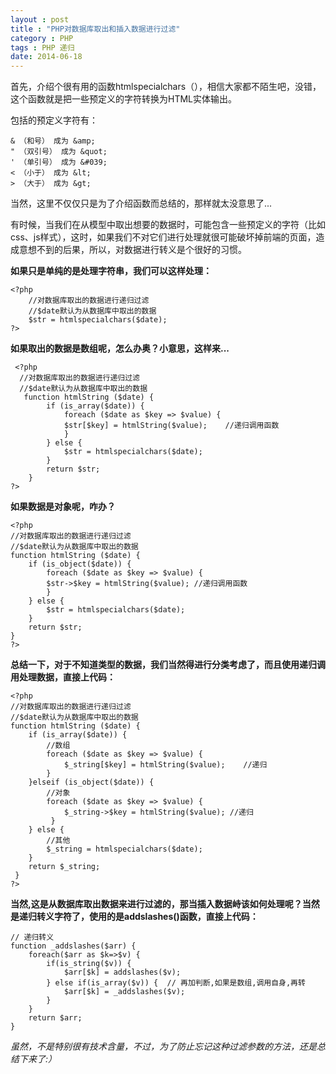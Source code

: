 ```yaml
---
layout : post
title : "PHP对数据库取出和插入数据进行过滤"
category : PHP
tags : PHP 递归 
date: 2014-06-18
---
```

首先，介绍个很有用的函数htmlspecialchars（），相信大家都不陌生吧，没错，这个函数就是把一些预定义的字符转换为HTML实体输出。

包括的预定义字符有：

    
    & （和号） 成为 &amp;
    " （双引号） 成为 &quot;
    ' （单引号） 成为 &#039;
    < （小于） 成为 &lt;
    > （大于） 成为 &gt;
    

当然，这里不仅仅只是为了介绍函数而总结的，那样就太没意思了...

有时候，当我们在从模型中取出想要的数据时，可能包含一些预定义的字符（比如css、js样式），这时，如果我们不对它们进行处理就很可能破坏掉前端的页面，造成意想不到的后果，所以，对数据进行转义是个很好的习惯。

<!--more-->

**如果只是单纯的是处理字符串，我们可以这样处理：**

    <?php   
        //对数据库取出的数据进行递归过滤  
        //$date默认为从数据库中取出的数据  
        $str = htmlspecialchars($date);   
    ?>  
    
**如果取出的数据是数组呢，怎么办奥？小意思，这样来...**

     <?php   
      //对数据库取出的数据进行递归过滤   
      //$date默认为从数据库中取出的数据  
       function htmlString ($date) {  
            if (is_array($date)) {  
                foreach ($date as $key => $value) {  
                $str[$key] = htmlString($value);    //递归调用函数  
                }  
            } else {  
                $str = htmlspecialchars($date);  
            }  
            return $str;  
        }  
    ?>  
    
**如果数据是对象呢，咋办？**

    <?php   
    //对数据库取出的数据进行递归过滤  
    //$date默认为从数据库中取出的数据  
    function htmlString ($date) {  
        if (is_object($date)) {  
            foreach ($date as $key => $value) {  
            $str->$key = htmlString($value); //递归调用函数  
            }  
        } else {  
            $str = htmlspecialchars($date);  
        }  
        return $str;  
    }  
    ?> 
    
**总结一下，对于不知道类型的数据，我们当然得进行分类考虑了，而且使用递归调用处理数据，直接上代码：**
    
    <?php   
    //对数据库取出的数据进行递归过滤  
    //$date默认为从数据库中取出的数据  
    function htmlString ($date) {  
        if (is_array($date)) {  
            //数组  
            foreach ($date as $key => $value) {  
                $_string[$key] = htmlString($value);    //递归  
            }  
        }elseif (is_object($date)) {  
            //对象  
            foreach ($date as $key => $value) {  
                $_string->$key = htmlString($value); //递归  
             }         
        } else {  
            //其他  
            $_string = htmlspecialchars($date);  
        }  
        return $_string;  
     }  
    ?>  
    

**当然,这是从数据库取出数据来进行过滤的，那当插入数据峙该如何处理呢？当然是递归转义字符了，使用的是addslashes()函数，直接上代码：**

    // 递归转义
    function _addslashes($arr) {
        foreach($arr as $k=>$v) {
            if(is_string($v)) {
                $arr[$k] = addslashes($v);
            } else if(is_array($v)) {  // 再加判断,如果是数组,调用自身,再转
                $arr[$k] = _addslashes($v);
            }
        }
        return $arr;
    }
    
*虽然，不是特别很有技术含量，不过，为了防止忘记这种过滤参数的方法，还是总结下来了:）*



    

    